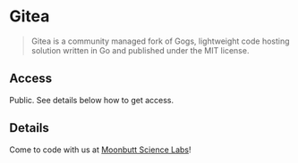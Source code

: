 # Gitea

> Gitea is a community managed fork of Gogs, lightweight code hosting solution
written in Go and published under the MIT license.

## Access

Public. See details below how to get access.

## Details

Come to code with us at [Moonbutt Science Labs](https://moonbutt.science)!